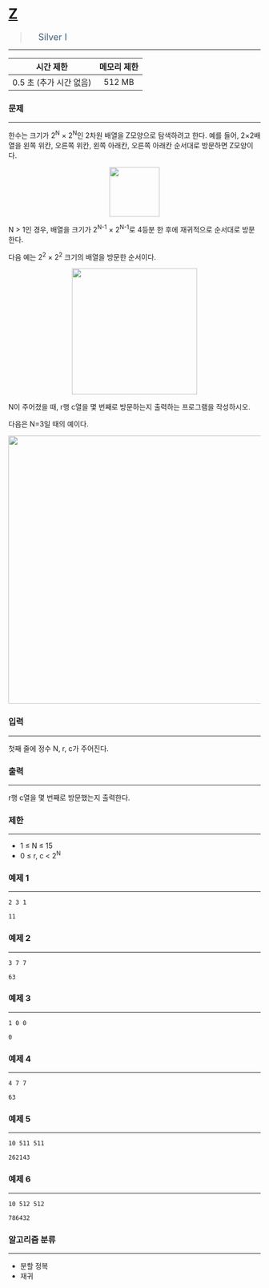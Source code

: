 # [Z](https://www.acmicpc.net/problem/1074)

> <img src="https://d2gd6pc034wcta.cloudfront.net/tier/10.svg" width="16" heigth="21" style = "vertical-align: middle;"/>&nbsp;<span style="font-size: 18px; color: #435f7a;">Silver I</span>

***

<div align="center">

|시간 제한|메모리 제한|
|:---:|:---:|
|0.5 초 (추가 시간 없음) |512 MB|

</div>

### 문제

***

한수는 크기가 2<sup>N</sup> × 2<sup>N</sup>인 2차원 배열을 Z모양으로 탐색하려고 한다. 예를 들어, 2×2배열을 왼쪽 위칸, 오른쪽 위칸, 왼쪽 아래칸, 오른쪽 아래칸 순서대로 방문하면 Z모양이다.

<div align="center"><img alt="" src="https://upload.acmicpc.net/21c73b56-5a91-43aa-b71f-9b74925c0adc/-/preview/" style="width: 100px; height: 99px;"/></div>

N &gt; 1인 경우, 배열을 크기가 2<sup>N-1</sup> × 2<sup>N-1</sup>로 4등분 한 후에 재귀적으로 순서대로 방문한다.

다음 예는 2<sup>2</sup> × 2<sup>2</sup> 크기의 배열을 방문한 순서이다.

<div align="center"><img alt="" src="https://upload.acmicpc.net/adc7cfae-e84d-4d5c-af8e-ee011f8fff8f/-/preview/" style="width: 250px; height: 252px;"/></div>

N이 주어졌을 때, r행 c열을 몇 번째로 방문하는지 출력하는 프로그램을 작성하시오.

다음은 N=3일 때의 예이다.

<div align="center"><img alt="" src="https://upload.acmicpc.net/d3e84bb7-9424-4764-ad3a-811e7fcbd53f/-/preview/" style="width: 533px; height: 535px;"/></div>

### 입력

***

첫째 줄에 정수 N, r, c가 주어진다.

### 출력

***

r행 c열을 몇 번째로 방문했는지 출력한다.

### 제한

***

* 1 ≤ N ≤ 15  
* 0 ≤ r, c &lt; 2<sup>N</sup>

### 예제 1

***

```
2 3 1
```

```
11
```

### 예제 2

***

```
3 7 7
```

```
63
```

### 예제 3

***

```
1 0 0
```

```
0
```

### 예제 4

***

```
4 7 7
```

```
63
```

### 예제 5

***

```
10 511 511
```

```
262143
```

### 예제 6

***

```
10 512 512
```

```
786432
```

### 알고리즘 분류

***

* 분할 정복
* 재귀

